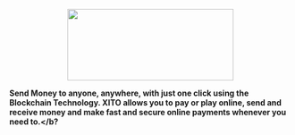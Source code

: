 <p align="center">
  <img width="297" height="128"src="http://www.jamtechnologies.co/xitologoh.png">
</p>

<b>Send Money to anyone, anywhere, with just one click using the Blockchain Technology. XITO allows you to pay or play online, send and receive money and make fast and secure online payments whenever you need to.</b?
